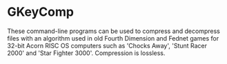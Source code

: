 # GKeyComp
These command-line programs can be used to compress and decompress files with an algorithm used in old Fourth Dimension and Fednet games for 32-bit Acorn RISC OS computers such as 'Chocks Away', 'Stunt Racer 2000' and 'Star Fighter 3000'. Compression is lossless.
